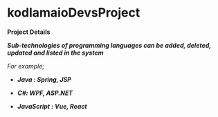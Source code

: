 # kodlamaioDevsProject

**Project Details**

***Sub-technologies of programming languages ​​can be added, deleted, updated and listed in the system***

*For example;*

- ***Java : Spring, JSP***

- ***C#: WPF, ASP.NET***

- ***JavaScript : Vue, React***



